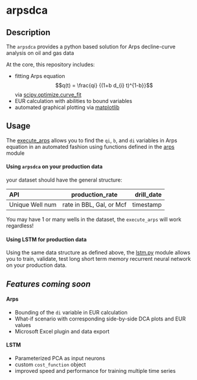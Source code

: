 # arpsdca

## Description
The `arpsdca` provides a python based solution for Arps decline-curve analysis on oil and gas data

At the core, this repository includes:
* fitting Arps equation
$$q(t) =  \frac{qi} {(1+b d_{i} t)^{1-b}}$$
via [scipy.optimize.curve_fit](https://docs.scipy.org/doc/scipy/reference/generated/scipy.optimize.curve_fit.html)
* EUR calculation with abilities to bound variables
* automated graphical plotting via [matplotlib](https://matplotlib.org/tutorials/introductory/sample_plots.html#sphx-glr-tutorials-introductory-sample-plots-py)

## Usage

The [execute_arps](https://github.com/andrewjeffallen/arpsdca/blob/main/arps/fit_arps.py) allows you to find the `qi`, `b`, and `di` variables in Arps equation in an automated fashion using functions defined in the [arps](https://github.com/andrewjeffallen/arpsdca/blob/main/arps/dca.py) module

#### Using `arpsdca` on your production data

your dataset should have the general structure:

| API             | production_rate             |  drill_date   |
| :---            |    :---:                    |          ---: |
| Unique Well num |  rate in BBL, Gal, or Mcf   |   timestamp   |

You may have 1 or many wells in the dataset, the `execute_arps` will work regardless!


#### Using LSTM for production data

Using the same data structure as defined above, the [lstm.py](https://github.com/andrewjeffallen/arpsdca/blob/main/arps/lstm.py) module allows you to train, validate, test long short term memory recurrent neural network on your production data. 


## *Features coming soon*
#### Arps
* Bounding of the `di` variable in EUR calculation
* What-if scenario with corresponding side-by-side DCA plots and EUR values
* Microsoft Excel plugin and data export
#### LSTM
* Parameterized PCA as input neurons
* custom `cost_function` object
* improved speed and performance for training multiple time series 





